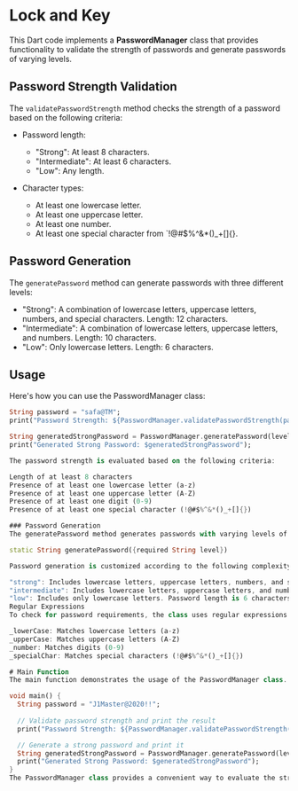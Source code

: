 # Lock and Key

This Dart code implements a **PasswordManager** class that provides functionality to validate the strength of passwords and generate passwords of varying levels.

## Password Strength Validation

The `validatePasswordStrength` method checks the strength of a password based on the following criteria:

- Password length:
  - "Strong": At least 8 characters.
  - "Intermediate": At least 6 characters.
  - "Low": Any length.

- Character types:
  - At least one lowercase letter.
  - At least one uppercase letter.
  - At least one number.
  - At least one special character from `!@#\$%^&*()_+[]{}.

## Password Generation

The `generatePassword` method can generate passwords with three different levels:

- "Strong": A combination of lowercase letters, uppercase letters, numbers, and special characters. Length: 12 characters.
- "Intermediate": A combination of lowercase letters, uppercase letters, and numbers. Length: 10 characters.
- "Low": Only lowercase letters. Length: 6 characters.

## Usage

Here's how you can use the PasswordManager class:

```dart
String password = "safa@TM";
print("Password Strength: ${PasswordManager.validatePasswordStrength(password)}");

String generatedStrongPassword = PasswordManager.generatePassword(level: "strong");
print("Generated Strong Password: $generatedStrongPassword");

The password strength is evaluated based on the following criteria:

Length of at least 8 characters
Presence of at least one lowercase letter (a-z)
Presence of at least one uppercase letter (A-Z)
Presence of at least one digit (0-9)
Presence of at least one special character (!@#$%^&*()_+[]{})

### Password Generation
The generatePassword method generates passwords with varying levels of complexity based on the level parameter provided. The method takes a level ("strong," "intermediate," or "low") and returns a password of the specified complexity.

static String generatePassword({required String level})

Password generation is customized according to the following complexity levels:

"strong": Includes lowercase letters, uppercase letters, numbers, and special characters. Password length is 12 characters.
"intermediate": Includes lowercase letters, uppercase letters, and numbers. Password length is 10 characters.
"low": Includes only lowercase letters. Password length is 6 characters.
Regular Expressions
To check for password requirements, the class uses regular expressions (Regex):

_lowerCase: Matches lowercase letters (a-z)
_upperCase: Matches uppercase letters (A-Z)
_number: Matches digits (0-9)
_specialChar: Matches special characters (!@#$%^&*()_+[]{})

# Main Function
The main function demonstrates the usage of the PasswordManager class. It validates a sample password and generates a strong password

void main() {
  String password = "J1Master@2020!!";
  
  // Validate password strength and print the result
  print("Password Strength: ${PasswordManager.validatePasswordStrength(password)}");

  // Generate a strong password and print it
  String generatedStrongPassword = PasswordManager.generatePassword(level: "strong");
  print("Generated Strong Password: $generatedStrongPassword");
}
The PasswordManager class provides a convenient way to evaluate the strength of passwords and generate secure passwords of different complexity levels in Dart.


